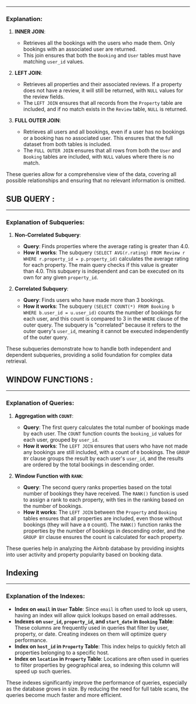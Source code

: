 
---

### Explanation:

1. **INNER JOIN**:
   - Retrieves all the bookings with the users who made them. Only bookings with an associated user are returned.
   - This join ensures that both the `Booking` and `User` tables must have matching `user_id` values.

2. **LEFT JOIN**:
   - Retrieves all properties and their associated reviews. If a property does not have a review, it will still be returned, with `NULL` values for the review fields.
   - The `LEFT JOIN` ensures that all records from the `Property` table are included, and if no match exists in the `Review` table, `NULL` is returned.

3. **FULL OUTER JOIN**:
   - Retrieves all users and all bookings, even if a user has no bookings or a booking has no associated user. This ensures that the full dataset from both tables is included.
   - The `FULL OUTER JOIN` ensures that all rows from both the `User` and `Booking` tables are included, with `NULL` values where there is no match.

These queries allow for a comprehensive view of the data, covering all possible relationships and ensuring that no relevant information is omitted.



## SUB QUERY :


---

### Explanation of Subqueries:

1. **Non-Correlated Subquery**:
   - **Query**: Finds properties where the average rating is greater than 4.0.
   - **How it works**: The subquery `(SELECT AVG(r.rating) FROM Review r WHERE r.property_id = p.property_id)` calculates the average rating for each property. The main query checks if this value is greater than 4.0. This subquery is independent and can be executed on its own for any given `property_id`.

2. **Correlated Subquery**:
   - **Query**: Finds users who have made more than 3 bookings.
   - **How it works**: The subquery `(SELECT COUNT(*) FROM Booking b WHERE b.user_id = u.user_id)` counts the number of bookings for each user, and this count is compared to 3 in the `WHERE` clause of the outer query. The subquery is "correlated" because it refers to the outer query's `user_id`, meaning it cannot be executed independently of the outer query.

These subqueries demonstrate how to handle both independent and dependent subqueries, providing a solid foundation for complex data retrieval.


## WINDOW FUNCTIONS : 
---

### Explanation of Queries:

1. **Aggregation with `COUNT`**:
   - **Query**: The first query calculates the total number of bookings made by each user. The `COUNT` function counts the `booking_id` values for each user, grouped by `user_id`.
   - **How it works**: The `LEFT JOIN` ensures that users who have not made any bookings are still included, with a count of `0` bookings. The `GROUP BY` clause groups the result by each user's `user_id`, and the results are ordered by the total bookings in descending order.

2. **Window Function with `RANK`**:
   - **Query**: The second query ranks properties based on the total number of bookings they have received. The `RANK()` function is used to assign a rank to each property, with ties in the ranking based on the number of bookings.
   - **How it works**: The `LEFT JOIN` between the `Property` and `Booking` tables ensures that all properties are included, even those without bookings (they will have a `0` count). The `RANK()` function ranks the properties by the number of bookings in descending order, and the `GROUP BY` clause ensures the count is calculated for each property.

These queries help in analyzing the Airbnb database by providing insights into user activity and property popularity based on booking data.
 


## Indexing


---

### Explanation of the Indexes:

- **Index on `email` in `User` Table**: Since `email` is often used to look up users, having an index will allow quick lookups based on email addresses.
- **Indexes on `user_id`, `property_id`, and `start_date` in `Booking` Table**: These columns are frequently used in queries that filter by user, property, or date. Creating indexes on them will optimize query performance.
- **Index on `host_id` in `Property` Table**: This index helps to quickly fetch all properties belonging to a specific host.
- **Index on `location` in `Property` Table**: Locations are often used in queries to filter properties by geographical area, so indexing this column will speed up such queries.

These indexes significantly improve the performance of queries, especially as the database grows in size. By reducing the need for full table scans, the queries become much faster and more efficient.
